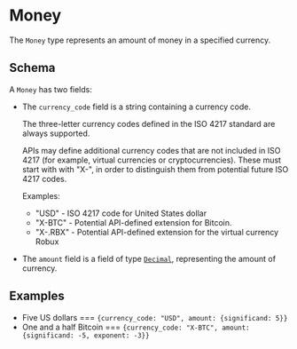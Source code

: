 # Money

The `Money` type represents an amount of money in a specified currency.

## Schema

A `Money` has two fields:

- The `currency_code` field is a string containing a currency code.

  The three-letter currency codes defined in the ISO 4217 standard are always
  supported.

  APIs may define additional currency codes that are not included in ISO 4217
  (for example, virtual currencies or cryptocurrencies). These must start with
  with "X-", in order to distinguish them from potential future ISO 4217 codes.

  Examples:

  - "USD" - ISO 4217 code for United States dollar
  - "X-BTC" - Potential API-defined extension for Bitcoin.
  - "X-.RBX" - Potential API-defined extension for the virtual currency Robux

- The `amount` field is a field of type [`Decimal`][], representing the amount
  of currency.

## Examples

- Five US dollars === `{currency_code: "USD", amount: {significand: 5}}`
- One and a half Bitcoin ===
  `{currency_code: "X-BTC", amount: {significand: -5, exponent: -3}}`

<!--prettier-ignore-start-->
[`Decimal`]: ./decimal.md
<!--prettier-ignore-end-->
